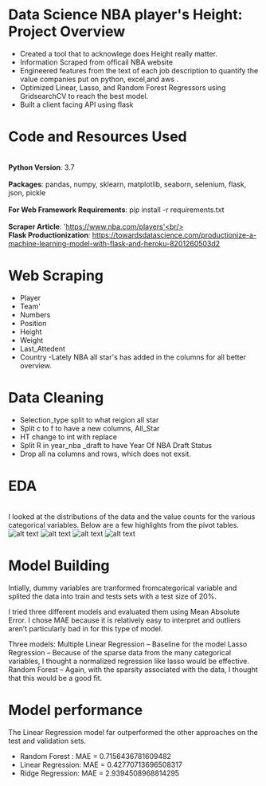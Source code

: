 # Data Science NBA player's Height: Project Overview
 * Created a tool that to acknowlege does Height really matter.
 * Information Scraped from officail NBA website
 * Engineered features from the text of each job description to quantify the value companies put on python, excel,and aws .
 * Optimized Linear, Lasso, and Random Forest Regressors using GridsearchCV to reach the best model.
 * Built a client facing API using flask
# Code and Resources Used 
<br >**Python Version**: 3.7<br/>
<br >**Packages**: pandas, numpy, sklearn, matplotlib, seaborn, selenium, flask, json, pickle<br/>
<br >**For Web Framework Requirements**: pip install -r requirements.txt<br/>
<br >**Scraper Article**: 'https://www.nba.com/players'<br/>
<br >**Flask Productionization**: https://towardsdatascience.com/productionize-a-machine-learning-model-with-flask-and-heroku-8201260503d2<br />
# Web Scraping
* Player
* Team'
* Numbers
* Position
* Height
* Weight
* Last_Attedent
* Country
-Lately NBA all star's has added in the columns for all better overview.
# Data Cleaning 
* Selection_type split  to what reigion all star
* Split c to f to have a new columns, All_Star
* HT change to int with replace
* Split R in year_nba _draft to have Year Of NBA Draft Status
* Drop all na columns and rows, which does not exsit.
# EDA
<br>I looked at the distributions of the data and the value counts for the various categorical variables. Below are a few highlights from the pivot tables.</br>
![alt text](https://user-images.githubusercontent.com/63040009/131342900-edf3b098-446f-427f-b9c4-b760cedead97.png)
![alt text](https://user-images.githubusercontent.com/63040009/131342906-38f59ff2-fb76-443d-b2c9-00fa8c3daa83.png)
![alt text](https://user-images.githubusercontent.com/63040009/131342903-9af89f36-8dfa-4621-8eb6-bc8c436445c5.png)
![alt text](https://user-images.githubusercontent.com/63040009/131342904-25335639-005a-484a-8bc0-ea873a969b11.png)
# Model Building
Intially, dummy variables are tranformed fromcategorical variable and splited the data into train and tests sets with a test size of 20%.

I tried three different models and evaluated them using Mean Absolute Error. I chose MAE because it is relatively easy to interpret and outliers aren’t particularly bad in for this type of model.

Three models:
Multiple Linear Regression – Baseline for the model
Lasso Regression – Because of the sparse data from the many categorical variables, I thought a normalized regression like lasso would be effective.
Random Forest – Again, with the sparsity associated with the data, I thought that this would be a good fit.
# Model performance
The Linear Regression model far outperformed the other approaches on the test and validation sets.

* Random Forest : MAE = 0.7156436781609482
* Linear Regression: MAE = 0.42770713696508317
* Ridge Regression: MAE = 2.9394508968814295


